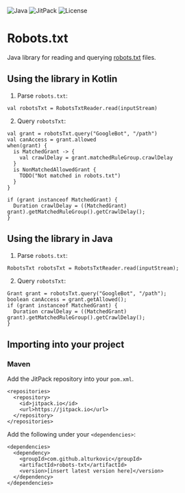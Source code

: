 ![Java](https://img.shields.io/badge/Java-8%2B-ED8B00?style=for-the-badge&labelColor=ED8B00&logo=java&color=808080)
![JitPack](https://img.shields.io/jitpack/v/github/alturkovic/robots-txt?style=for-the-badge&labelColor=007ec5&color=808080&logo=Git&logoColor=white)
![License](https://img.shields.io/github/license/alturkovic/robots-txt?style=for-the-badge&color=808080&logo=Open%20Source%20Initiative&logoColor=white)

# Robots.txt

Java library for reading and querying [robots.txt](http://www.robotstxt.org/orig.html) files.

## Using the library in Kotlin

1. Parse `robots.txt`:
```
val robotsTxt = RobotsTxtReader.read(inputStream)
```

2. Query `robotsTxt`:
```
val grant = robotsTxt.query("GoogleBot", "/path")
val canAccess = grant.allowed
when(grant) {
  is MatchedGrant -> {
    val crawlDelay = grant.matchedRuleGroup.crawlDelay
  }
  is NonMatchedAllowedGrant {
    TODO("Not matched in robots.txt")
  }
}

if (grant instanceof MatchedGrant) {
  Duration crawlDelay = ((MatchedGrant) grant).getMatchedRuleGroup().getCrawlDelay();
}
```

## Using the library in Java

1. Parse `robots.txt`:
```
RobotsTxt robotsTxt = RobotsTxtReader.read(inputStream);
```

2. Query `robotsTxt`:
```
Grant grant = robotsTxt.query("GoogleBot", "/path");
boolean canAccess = grant.getAllowed();
if (grant instanceof MatchedGrant) {
  Duration crawlDelay = ((MatchedGrant) grant).getMatchedRuleGroup().getCrawlDelay();
}
```

## Importing into your project

### Maven

Add the JitPack repository into your `pom.xml`.

```
<repositories>
  <repository>
    <id>jitpack.io</id>
    <url>https://jitpack.io</url>
  </repository>
</repositories>
```

Add the following under your `<dependencies>`:

```
<dependencies>
  <dependency>
    <groupId>com.github.alturkovic</groupId>
    <artifactId>robots-txt</artifactId>
    <version>[insert latest version here]</version>
  </dependency>
</dependencies>
```
